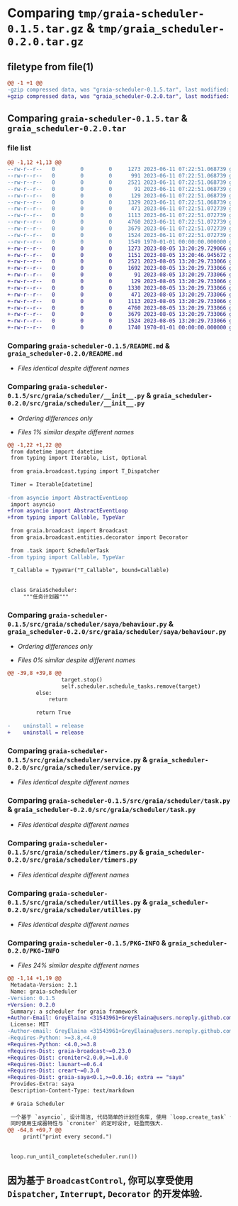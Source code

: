 # Comparing `tmp/graia-scheduler-0.1.5.tar.gz` & `tmp/graia_scheduler-0.2.0.tar.gz`

## filetype from file(1)

```diff
@@ -1 +1 @@
-gzip compressed data, was "graia-scheduler-0.1.5.tar", last modified: Sun Jun 11 07:23:10 2023, max compression
+gzip compressed data, was "graia_scheduler-0.2.0.tar", last modified: Sat Aug  5 13:20:46 2023, max compression
```

## Comparing `graia-scheduler-0.1.5.tar` & `graia_scheduler-0.2.0.tar`

### file list

```diff
@@ -1,12 +1,13 @@
--rw-r--r--   0        0        0     1273 2023-06-11 07:22:51.068739 graia-scheduler-0.1.5/README.md
--rw-r--r--   0        0        0      991 2023-06-11 07:22:51.068739 graia-scheduler-0.1.5/pyproject.toml
--rw-r--r--   0        0        0     2521 2023-06-11 07:22:51.068739 graia-scheduler-0.1.5/src/graia/scheduler/__init__.py
--rw-r--r--   0        0        0       91 2023-06-11 07:22:51.068739 graia-scheduler-0.1.5/src/graia/scheduler/exception.py
--rw-r--r--   0        0        0      129 2023-06-11 07:22:51.068739 graia-scheduler-0.1.5/src/graia/scheduler/saya/__init__.py
--rw-r--r--   0        0        0     1329 2023-06-11 07:22:51.068739 graia-scheduler-0.1.5/src/graia/scheduler/saya/behaviour.py
--rw-r--r--   0        0        0      471 2023-06-11 07:22:51.072739 graia-scheduler-0.1.5/src/graia/scheduler/saya/schema.py
--rw-r--r--   0        0        0     1113 2023-06-11 07:22:51.072739 graia-scheduler-0.1.5/src/graia/scheduler/service.py
--rw-r--r--   0        0        0     4760 2023-06-11 07:22:51.072739 graia-scheduler-0.1.5/src/graia/scheduler/task.py
--rw-r--r--   0        0        0     3679 2023-06-11 07:22:51.072739 graia-scheduler-0.1.5/src/graia/scheduler/timers.py
--rw-r--r--   0        0        0     1524 2023-06-11 07:22:51.072739 graia-scheduler-0.1.5/src/graia/scheduler/utilles.py
--rw-r--r--   0        0        0     1549 1970-01-01 00:00:00.000000 graia-scheduler-0.1.5/PKG-INFO
+-rw-r--r--   0        0        0     1273 2023-08-05 13:20:29.729066 graia_scheduler-0.2.0/README.md
+-rw-r--r--   0        0        0     1151 2023-08-05 13:20:46.945672 graia_scheduler-0.2.0/pyproject.toml
+-rw-r--r--   0        0        0     2521 2023-08-05 13:20:29.733066 graia_scheduler-0.2.0/src/graia/scheduler/__init__.py
+-rw-r--r--   0        0        0     1692 2023-08-05 13:20:29.733066 graia_scheduler-0.2.0/src/graia/scheduler/creator.py
+-rw-r--r--   0        0        0       91 2023-08-05 13:20:29.733066 graia_scheduler-0.2.0/src/graia/scheduler/exception.py
+-rw-r--r--   0        0        0      129 2023-08-05 13:20:29.733066 graia_scheduler-0.2.0/src/graia/scheduler/saya/__init__.py
+-rw-r--r--   0        0        0     1330 2023-08-05 13:20:29.733066 graia_scheduler-0.2.0/src/graia/scheduler/saya/behaviour.py
+-rw-r--r--   0        0        0      471 2023-08-05 13:20:29.733066 graia_scheduler-0.2.0/src/graia/scheduler/saya/schema.py
+-rw-r--r--   0        0        0     1113 2023-08-05 13:20:29.733066 graia_scheduler-0.2.0/src/graia/scheduler/service.py
+-rw-r--r--   0        0        0     4760 2023-08-05 13:20:29.733066 graia_scheduler-0.2.0/src/graia/scheduler/task.py
+-rw-r--r--   0        0        0     3679 2023-08-05 13:20:29.733066 graia_scheduler-0.2.0/src/graia/scheduler/timers.py
+-rw-r--r--   0        0        0     1524 2023-08-05 13:20:29.733066 graia_scheduler-0.2.0/src/graia/scheduler/utilles.py
+-rw-r--r--   0        0        0     1740 1970-01-01 00:00:00.000000 graia_scheduler-0.2.0/PKG-INFO
```

### Comparing `graia-scheduler-0.1.5/README.md` & `graia_scheduler-0.2.0/README.md`

 * *Files identical despite different names*

### Comparing `graia-scheduler-0.1.5/src/graia/scheduler/__init__.py` & `graia_scheduler-0.2.0/src/graia/scheduler/__init__.py`

 * *Ordering differences only*

 * *Files 1% similar despite different names*

```diff
@@ -1,22 +1,22 @@
 from datetime import datetime
 from typing import Iterable, List, Optional
 
 from graia.broadcast.typing import T_Dispatcher
 
 Timer = Iterable[datetime]
 
-from asyncio import AbstractEventLoop
 import asyncio
+from asyncio import AbstractEventLoop
+from typing import Callable, TypeVar
 
 from graia.broadcast import Broadcast
 from graia.broadcast.entities.decorator import Decorator
 
 from .task import SchedulerTask
-from typing import Callable, TypeVar
 
 T_Callable = TypeVar("T_Callable", bound=Callable)
 
 
 class GraiaScheduler:
     """任务计划器"""
```

### Comparing `graia-scheduler-0.1.5/src/graia/scheduler/saya/behaviour.py` & `graia_scheduler-0.2.0/src/graia/scheduler/saya/behaviour.py`

 * *Ordering differences only*

 * *Files 0% similar despite different names*

```diff
@@ -39,8 +39,8 @@
                 target.stop()
                 self.scheduler.schedule_tasks.remove(target)
         else:
             return
 
         return True
 
-    uninstall = release
+    uninstall = release
```

### Comparing `graia-scheduler-0.1.5/src/graia/scheduler/service.py` & `graia_scheduler-0.2.0/src/graia/scheduler/service.py`

 * *Files identical despite different names*

### Comparing `graia-scheduler-0.1.5/src/graia/scheduler/task.py` & `graia_scheduler-0.2.0/src/graia/scheduler/task.py`

 * *Files identical despite different names*

### Comparing `graia-scheduler-0.1.5/src/graia/scheduler/timers.py` & `graia_scheduler-0.2.0/src/graia/scheduler/timers.py`

 * *Files identical despite different names*

### Comparing `graia-scheduler-0.1.5/src/graia/scheduler/utilles.py` & `graia_scheduler-0.2.0/src/graia/scheduler/utilles.py`

 * *Files identical despite different names*

### Comparing `graia-scheduler-0.1.5/PKG-INFO` & `graia_scheduler-0.2.0/PKG-INFO`

 * *Files 24% similar despite different names*

```diff
@@ -1,14 +1,19 @@
 Metadata-Version: 2.1
 Name: graia-scheduler
-Version: 0.1.5
+Version: 0.2.0
 Summary: a scheduler for graia framework
+Author-Email: GreyElaina <31543961+GreyElaina@users.noreply.github.com>
 License: MIT
-Author-email: GreyElaina <31543961+GreyElaina@users.noreply.github.com>
-Requires-Python: >=3.8,<4.0
+Requires-Python: <4.0,>=3.8
+Requires-Dist: graia-broadcast~=0.23.0
+Requires-Dist: croniter<2.0.0,>=1.0.0
+Requires-Dist: launart~=0.6.4
+Requires-Dist: creart~=0.3.0
+Requires-Dist: graia-saya<0.1,>=0.0.16; extra == "saya"
 Provides-Extra: saya
 Description-Content-Type: text/markdown
 
 # Graia Scheduler
 
 一个基于 `asyncio`, 设计简洁, 代码简单的计划任务库, 使用 `loop.create_task` 创建计划任务;  
 同时使用生成器特性与 `croniter` 的定时设计, 轻盈而强大.
@@ -64,8 +69,7 @@
     print("print every second.")
 
 
 loop.run_until_complete(scheduler.run())
 ```
 
 因为基于 `BroadcastControl`, 你可以享受使用 `Dispatcher`, `Interrupt`, `Decorator` 的开发体验.
-
```

